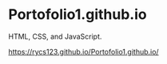 # Portofolio1.github.io
HTML, CSS, and JavaScript.

https://rycs123.github.io/Portofolio1.github.io/
